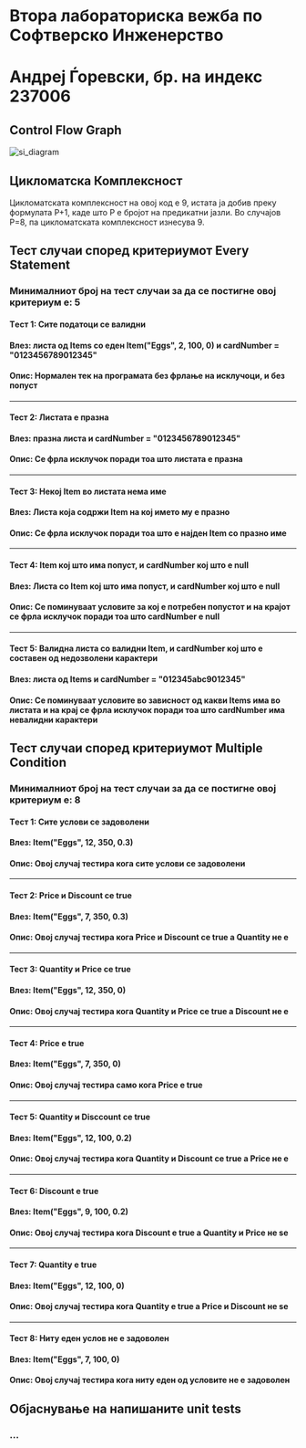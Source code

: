 # Втора лабораториска вежба по Софтверско Инженерство
# Андреј Ѓоревски, бр. на индекс 237006
## Control Flow Graph
![si_diagram](https://github.com/user-attachments/assets/ae908af0-08b0-4b45-87d9-2f04b9c3f650)
## Цикломатска Комплексност
Цикломатската комплексност на овој код е 9, истата ја добив преку формулата P+1, каде што P е бројот на предикатни јазли. Во случајoв P=8, па цикломатската комплексност изнесува 9.
## Тест случаи според критериумот Every Statement
### Минималниот број на тест случаи за да се постигне овој критериум е: 5
#### Tест 1: Сите податоци се валидни
#### Влез: листа од Items со еден Item("Eggs", 2, 100, 0) и cardNumber = "0123456789012345"
#### Опис: Нормален тек на програмата без фрлање на исклучоци, и без попуст
---
#### Тест 2: Листата е празна 
#### Влез: празна листа и cardNumber = "0123456789012345"
#### Опис: Се фрла исклучок поради тоа што листата е празна
---
#### Тест 3: Некој Item во листата нема име
#### Влез: Листа која содржи Item на кој името му е празно
#### Опис: Се фрла исклучок поради тоа што е најден Item со празно име
---
#### Тест 4: Item кој што има попуст, и cardNumber кој што е null
#### Влез: Листа со Item кој што има попуст, и cardNumber кој што е null
#### Опис: Се поминуваат условите за кој е потребен попустот и на крајот се фрла исклучок поради тоа што cardNumber е null
---
#### Тест 5: Валидна листа со валидни Item, и cardNumber кој што е составен од недозволени карактери
#### Влез: листа од Items и cardNumber = "012345abc9012345"
#### Опис: Се поминуваат условите во зависност од какви Items има во листата и на крај се фрла исклучок поради тоа што cardNumber има невалидни карактери
## Тест случаи според критериумот Multiple Condition
### Минималниот број на тест случаи за да се постигне овој критериум е: 8
#### Tест 1: Сите услови се задоволени
#### Влез: Item("Eggs", 12, 350, 0.3)
#### Опис: Овој случај тестира кога сите услови се задоволени
---
#### Тест 2: Price и Discount се true
#### Влез: Item("Eggs", 7, 350, 0.3)
#### Опис: Овој случај тестира кога Price и Discount се true а Quantity не е
---
#### Тест 3: Quantity и Price се true
#### Влез: Item("Eggs", 12, 350, 0)
#### Опис: Овој случај тестира кога Quantity и Price се true а Discount не е
---
#### Тест 4: Price е true
#### Влез: Item("Eggs", 7, 350, 0)
#### Опис: Овој случај тестира само кога Price е true
---
#### Тест 5: Quantity и Disccount се true
#### Влез: Item("Eggs", 12, 100, 0.2)
#### Опис: Овој случај тестира кога Quantity и Discount се true а Price не е
---
#### Тест 6: Discount е true
#### Влез: Item("Eggs", 9, 100, 0.2)
#### Опис: Овој случај тестира кога Discount е true а Quantity и Price не se
---
#### Тест 7: Quantity е true
#### Влез: Item("Eggs", 12, 100, 0)
#### Опис: Овој случај тестира кога Quantity е true а Price и Discount не se
---
#### Тест 8: Ниту еден услов не е задоволен
#### Влез: Item("Eggs", 7, 100, 0)
#### Опис: Овој случај тестира кога ниту еден од условите не е задоволен
## Објаснување на напишаните unit tests
### ...
